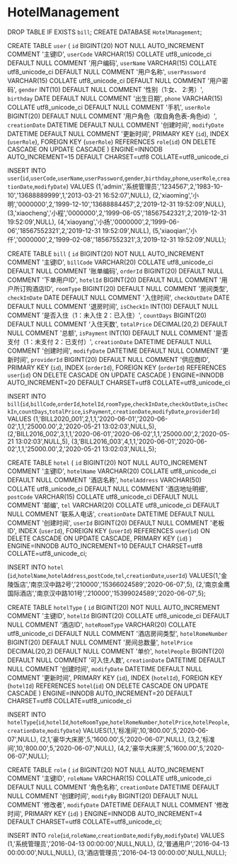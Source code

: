 # HotelManagement
DROP TABLE IF EXISTS `bill`;
CREATE DATABASE `HotelManagement`;

CREATE TABLE `user` (
  `id` BIGINT(20) NOT NULL AUTO_INCREMENT COMMENT '主键ID',
  `userCode` VARCHAR(15) COLLATE utf8_unicode_ci DEFAULT NULL COMMENT '用户编码',
  `userName` VARCHAR(15) COLLATE utf8_unicode_ci DEFAULT NULL COMMENT '用户名称',
  `userPassword` VARCHAR(15) COLLATE utf8_unicode_ci DEFAULT NULL COMMENT '用户密码',
  `gender` INT(10) DEFAULT NULL COMMENT '性别（1:女、 2:男）',
  `birthday` DATE DEFAULT NULL COMMENT '出生日期',
  `phone` VARCHAR(15) COLLATE utf8_unicode_ci DEFAULT NULL COMMENT '手机',
  `userRole` BIGINT(20) DEFAULT NULL COMMENT '用户角色（取自角色表-角色id）',
  `creationDate` DATETIME DEFAULT NULL COMMENT '创建时间',
  `modifyDate` DATETIME DEFAULT NULL COMMENT '更新时间',
  PRIMARY KEY (`id`),
  INDEX (`userRole`),
  FOREIGN KEY (`userRole`) REFERENCES `role`(`id`) ON DELETE CASCADE ON UPDATE CASCADE
) ENGINE=INNODB AUTO_INCREMENT=15 DEFAULT CHARSET=utf8 COLLATE=utf8_unicode_ci


INSERT  INTO `user`(`id`,`userCode`,`userName`,`userPassword`,`gender`,`birthday`,`phone`,`userRole`,`creationDate`,`modifyDate`) VALUES 
(1,'admin','系统管理员','1234567',2,'1983-10-10','13688889999',1,'2013-03-21 16:52:07',NULL),
(2,'xiaoming','小明','0000000',2,'1999-12-10','13688884457',2,'2019-12-31 19:52:09',NULL),
(3,'xiaocheng','小程','0000000',2,'1999-06-05','18567542321',2,'2019-12-31 19:52:09',NULL),
(4,'xiaoyang','小扬','0000000',2,'1999-06-06','18567552321',2,'2019-12-31 19:52:09',NULL),
(5,'xiaoqian','小仟','0000000',2,'1999-02-08','18567552321',3,'2019-12-31 19:52:09',NULL);


CREATE TABLE `bill` (
  `id` BIGINT(20) NOT NULL AUTO_INCREMENT COMMENT '主键ID',
  `billCode` VARCHAR(20) COLLATE utf8_unicode_ci DEFAULT NULL COMMENT '账单编码',
  `orderId` BIGINT(20) DEFAULT NULL COMMENT '下单用户ID',
  `hotelId` BIGINT(20) DEFAULT NULL COMMENT '用户所订购酒店ID',
  `roomType` BIGINT(20) DEFAULT NULL COMMENT '房间类型',
  `checkInDate` DATE DEFAULT NULL COMMENT '入住时间',
  `checkOutDate` DATE DEFAULT NULL COMMENT '退房时间',
  `isCheckIn` INT(10) DEFAULT NULL COMMENT '是否入住（1：未入住 2：已入住）',
  `countDays` BIGINT(20) DEFAULT NULL COMMENT '入住天数',
  `totalPrice` DECIMAL(20,2) DEFAULT NULL COMMENT '总额',
  `isPayment` INT(10) DEFAULT NULL COMMENT '是否支付（1：未支付 2：已支付）',
  `creationDate` DATETIME DEFAULT NULL COMMENT '创建时间',
  `modifyDate` DATETIME DEFAULT NULL COMMENT '更新时间',
  `providerId` BIGINT(20) DEFAULT NULL COMMENT '供应商ID',
  PRIMARY KEY (`id`),
  INDEX (`orderId`),
  FOREIGN KEY (`orderId`) REFERENCES `user`(`id`) ON DELETE CASCADE ON UPDATE CASCADE
) ENGINE=INNODB AUTO_INCREMENT=20 DEFAULT CHARSET=utf8 COLLATE=utf8_unicode_ci

INSERT  INTO `bill`(`id`,`billCode`,`orderId`,`hotelId`,`roomType`,`checkInDate`,`checkOutDate`,`isCheckIn`,`countDays`,`totalPrice`,`isPayment`,`creationDate`,`modifyDate`,`providerId`) 
VALUES 
(1,'BILL2020_001',2,1,1,'2020-06-01','2020-06-02',1,1,'25000.00',2,'2020-05-21 13:02:03',NULL,5),
(2,'BILL2016_002',3,1,1,'2020-06-01','2020-06-02',1,1,'25000.00',2,'2020-05-21 13:02:03',NULL,5),
(3,'BILL2016_003',4,1,1,'2020-06-01','2020-06-02',1,1,'25000.00',2,'2020-05-21 13:02:03',NULL,5);

CREATE TABLE `hotel` (
  `id` BIGINT(20) NOT NULL AUTO_INCREMENT COMMENT '主键ID',
  `hotelName` VARCHAR(20) COLLATE utf8_unicode_ci DEFAULT NULL COMMENT '酒店名称',
  `hotelAddress` VARCHAR(50) COLLATE utf8_unicode_ci DEFAULT NULL COMMENT '酒店地址明细',
  `postCode` VARCHAR(15) COLLATE utf8_unicode_ci DEFAULT NULL COMMENT '邮编',
  `tel` VARCHAR(20) COLLATE utf8_unicode_ci DEFAULT NULL COMMENT '联系人电话',
  `creationDate` DATETIME DEFAULT NULL COMMENT '创建时间',
  `userId` BIGINT(20) DEFAULT NULL COMMENT '老板ID',
  INDEX (`userId`),
  FOREIGN KEY (`userId`) REFERENCES `user`(`id`) ON DELETE CASCADE ON UPDATE CASCADE,
  PRIMARY KEY (`id`)
) ENGINE=INNODB AUTO_INCREMENT=10 DEFAULT CHARSET=utf8 COLLATE=utf8_unicode_ci;

INSERT  INTO `hotel` (`id`,`hotelName`,`hotelAddress`,`postCode`,`tel`,`creationDate`,`userId`)
VALUES(1,'金陵饭店','南京汉中路2号','210000','15366024589','2020-06-07',5),
(2,'南京金鹰国际酒店','南京汉中路101号','210000','15399024589','2020-06-07',5);


CREATE TABLE `hotelType` (
  `id` BIGINT(20) NOT NULL AUTO_INCREMENT COMMENT '主键ID',
  `hotelId` BIGINT(20) COLLATE utf8_unicode_ci DEFAULT NULL COMMENT '酒店ID',
  `hoteRoomType` VARCHAR(20) COLLATE utf8_unicode_ci DEFAULT NULL COMMENT '酒店房间类型',
  `hotelRomeNumber` BIGINT(20) DEFAULT NULL COMMENT '房间总数量',
  `hotelPrice` DECIMAL(20,2) DEFAULT NULL COMMENT '单价',
  `hotelPeople` BIGINT(20) DEFAULT NULL COMMENT '可入住人数',
  `creationDate` DATETIME DEFAULT NULL COMMENT '创建时间',
  `modifyDate` DATETIME DEFAULT NULL COMMENT '更新时间',
  PRIMARY KEY (`id`),
  INDEX (`hotelId`),
  FOREIGN KEY (`hotelId`) REFERENCES `hotel`(`id`) ON DELETE CASCADE ON UPDATE CASCADE
) ENGINE=INNODB AUTO_INCREMENT=20 DEFAULT CHARSET=utf8 COLLATE=utf8_unicode_ci

INSERT INTO `hotelType`(`id`,`hotelId`,`hoteRoomType`,`hotelRomeNumber`,`hotelPrice`,`hotelPeople`,`creationDate`,`modifyDate`)
VALUES(1,1,'标准间',10,'800.00',5,'2020-06-07',NULL),
(2,1,'豪华大床房',5,'1600.00',5,'2020-06-07',NULL),
(3,2,'标准间',10,'800.00',5,'2020-06-07',NULL),
(4,2,'豪华大床房',5,'1600.00',5,'2020-06-07',NULL);

CREATE TABLE `role` (
  `id` BIGINT(20) NOT NULL AUTO_INCREMENT COMMENT '主键ID',
  `roleName` VARCHAR(15) COLLATE utf8_unicode_ci DEFAULT NULL COMMENT '角色名称',
  `creationDate` DATETIME DEFAULT NULL COMMENT '创建时间',
  `modifyBy` BIGINT(20) DEFAULT NULL COMMENT '修改者',
  `modifyDate` DATETIME DEFAULT NULL COMMENT '修改时间',
  PRIMARY KEY (`id`)
) ENGINE=INNODB AUTO_INCREMENT=4 DEFAULT CHARSET=utf8 COLLATE=utf8_unicode_ci;

INSERT  INTO `role`(`id`,`roleName`,`creationDate`,`modifyBy`,`modifyDate`)
 VALUES (1,'系统管理员','2016-04-13 00:00:00',NULL,NULL),
 (2,'普通用户','2016-04-13 00:00:00',NULL,NULL),
 (3,'酒店管理员','2016-04-13 00:00:00',NULL,NULL);


